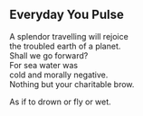 Everyday You Pulse
------------------
A splendor travelling will rejoice  
the troubled earth of a planet.  
Shall we go forward?  
For sea water was  
cold and morally negative.  
Nothing but your charitable brow.  
  
As if to drown or fly or wet.  
